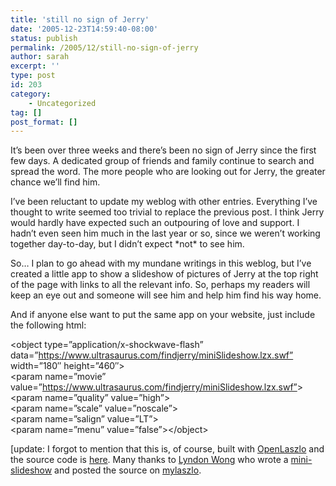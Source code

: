 ```yaml
---
title: 'still no sign of Jerry'
date: '2005-12-23T14:59:40-08:00'
status: publish
permalink: /2005/12/still-no-sign-of-jerry
author: sarah
excerpt: ''
type: post
id: 203
category:
    - Uncategorized
tag: []
post_format: []
---
```

It’s been over three weeks and there’s been no sign of Jerry since the first few days. A dedicated group of friends and family continue to search and spread the word. The more people who are looking out for Jerry, the greater chance we’ll find him.

I’ve been reluctant to update my weblog with other entries. Everything I’ve thought to write seemed too trivial to replace the previous post. I think Jerry would hardly have expected such an outpouring of love and support. I hadn’t even seen him much in the last year or so, since we weren’t working together day-to-day, but I didn’t expect \*not\* to see him.

So… I plan to go ahead with my mundane writings in this weblog, but I’ve created a little app to show a slideshow of pictures of Jerry at the top right of the page with links to all the relevant info. So, perhaps my readers will keep an eye out and someone will see him and help him find his way home.

And if anyone else want to put the same app on your website, just include the following html:

&lt;object type=”application/x-shockwave-flash” data=”https://www.ultrasaurus.com/findjerry/miniSlideshow.lzx.swf” width=”180″ height=”460″&gt;  
&lt;param name=”movie” value=”https://www.ultrasaurus.com/findjerry/miniSlideshow.lzx.swf”&gt;  
&lt;param name=”quality” value=”high”&gt;  
&lt;param name=”scale” value=”noscale”&gt;  
&lt;param name=”salign” value=”LT”&gt;  
&lt;param name=”menu” value=”false”&gt;&lt;/object&gt;

\[update: I forgot to mention that this is, of course, built with [OpenLaszlo](http://www.openlaszlo.org) and the source code is [here](https://www.ultrasaurus.com/findjerry/findjerry.zip). Many thanks to [Lyndon Wong](http://lyndonwong.blogspot.com/) who wrote a [mini-slideshow](http://lyndolab.blogspot.com/) and posted the source on [mylaszlo](http://www.mylaszlo.com/browse.php?page=5&order=user).